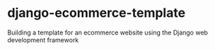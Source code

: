 # django-ecommerce-template
Building a template for an ecommerce website using the Django web development framework
